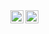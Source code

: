 
<a>
<img align="right" alt="Anurag Hazra | Twitter" width="21px" src = "https://github-readme-stats-onon1101.vercel.app/api?username=onon1101&theme=codeSTACKr"/>
</a>
<a>
<img align="right" alt="Anurag Hazra | Twitter" width="21px" src = "https://github-readme-stats-onon1101.vercel.app/api?username=onon1101&theme=codeSTACKr"/>
</a>

